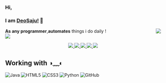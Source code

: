 ### Hi,
###  I am [DeoSaju!](http://deosaju.github.io/codead) 👋
  <div id="Intro_Say_hai">
    <img align=right src="https://komarev.com/ghpvc/?username=DeoSaju&color=brightgreen">
    <strong>As any programmer</strong>,<strong>automates</strong> things i do daily !
    <div id="Status">
      <a align="left" href="https://github.com/deosaju/github-readme-stats">
        <img align="center" src="https://github-readme-stats.vercel.app/api/top-langs/?username=DeoSaju&layout=compact&theme=material-palenight" />
      </a> 
     <div>
</div>
<div id="Social_med">
<p align="center">
  
  <a title="Instagram" href="https://instagram.com/deo_saju">
  <img src="https://img.icons8.com/fluent-systems-filled/24/000000/instagram-new.png"/>
  </a>
  <a title="Facebook" href="https://facebook.com/Deo saju">
    <img src="https://img.icons8.com/android/50/000000/facebook-new.png"/>
  </a>
 
  <a title="LinkedIn" href="https://www.linkedin.com/in/Deosaju/">
  <img src="https://img.icons8.com/fluent-systems-filled/24/000000/linkedin.png"/>
  </a>
  
  <a title="Email" href="mailto:deosaju2260@gmail.com">
  <img src="https://img.icons8.com/material-sharp/24/000000/email.png"/>
  </a>
  
  <a title="Discord" href="discord.com/LopzBoy#6652">
  <img src="https://img.icons8.com/material-sharp/24/000000/discord-logo.png">
  </a>
 </div>


## Working with ◑﹏◐
![Java](https://img.shields.io/badge/-Java-007396?style=flat-square&logo=java)
![HTML5](https://img.shields.io/badge/-HTML5-E34F26?style=flat-square&logo=html5&logoColor=white)
![CSS3](https://img.shields.io/badge/-CSS3-1572B6?style=flat-square&logo=css3)
![Python](https://img.shields.io/badge/-Python-ffff47?style=flat-square&logo=python)
![GitHub](https://img.shields.io/badge/-GitHub-181717?style=flat-square&logo=github)



